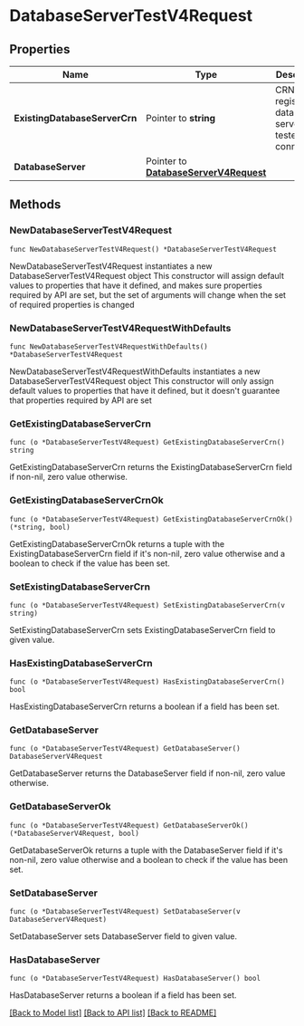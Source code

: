 # DatabaseServerTestV4Request

## Properties

Name | Type | Description | Notes
------------ | ------------- | ------------- | -------------
**ExistingDatabaseServerCrn** | Pointer to **string** | CRN of registered database server to be tested for connectivity | [optional] 
**DatabaseServer** | Pointer to [**DatabaseServerV4Request**](DatabaseServerV4Request.md) |  | [optional] 

## Methods

### NewDatabaseServerTestV4Request

`func NewDatabaseServerTestV4Request() *DatabaseServerTestV4Request`

NewDatabaseServerTestV4Request instantiates a new DatabaseServerTestV4Request object
This constructor will assign default values to properties that have it defined,
and makes sure properties required by API are set, but the set of arguments
will change when the set of required properties is changed

### NewDatabaseServerTestV4RequestWithDefaults

`func NewDatabaseServerTestV4RequestWithDefaults() *DatabaseServerTestV4Request`

NewDatabaseServerTestV4RequestWithDefaults instantiates a new DatabaseServerTestV4Request object
This constructor will only assign default values to properties that have it defined,
but it doesn't guarantee that properties required by API are set

### GetExistingDatabaseServerCrn

`func (o *DatabaseServerTestV4Request) GetExistingDatabaseServerCrn() string`

GetExistingDatabaseServerCrn returns the ExistingDatabaseServerCrn field if non-nil, zero value otherwise.

### GetExistingDatabaseServerCrnOk

`func (o *DatabaseServerTestV4Request) GetExistingDatabaseServerCrnOk() (*string, bool)`

GetExistingDatabaseServerCrnOk returns a tuple with the ExistingDatabaseServerCrn field if it's non-nil, zero value otherwise
and a boolean to check if the value has been set.

### SetExistingDatabaseServerCrn

`func (o *DatabaseServerTestV4Request) SetExistingDatabaseServerCrn(v string)`

SetExistingDatabaseServerCrn sets ExistingDatabaseServerCrn field to given value.

### HasExistingDatabaseServerCrn

`func (o *DatabaseServerTestV4Request) HasExistingDatabaseServerCrn() bool`

HasExistingDatabaseServerCrn returns a boolean if a field has been set.

### GetDatabaseServer

`func (o *DatabaseServerTestV4Request) GetDatabaseServer() DatabaseServerV4Request`

GetDatabaseServer returns the DatabaseServer field if non-nil, zero value otherwise.

### GetDatabaseServerOk

`func (o *DatabaseServerTestV4Request) GetDatabaseServerOk() (*DatabaseServerV4Request, bool)`

GetDatabaseServerOk returns a tuple with the DatabaseServer field if it's non-nil, zero value otherwise
and a boolean to check if the value has been set.

### SetDatabaseServer

`func (o *DatabaseServerTestV4Request) SetDatabaseServer(v DatabaseServerV4Request)`

SetDatabaseServer sets DatabaseServer field to given value.

### HasDatabaseServer

`func (o *DatabaseServerTestV4Request) HasDatabaseServer() bool`

HasDatabaseServer returns a boolean if a field has been set.


[[Back to Model list]](../README.md#documentation-for-models) [[Back to API list]](../README.md#documentation-for-api-endpoints) [[Back to README]](../README.md)


